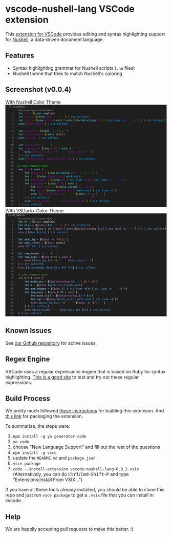 # vscode-nushell-lang VSCode extension

This [extension for VSCode](https://code.visualstudio.com/docs/introvideos/extend) provides editing and syntax highlighting support for [Nushell](http://nushell.sh), a data-driven document language.

## Features

* Syntax highlighting grammar for Nushell scripts (`.nu` files)
* Nushell theme that tries to match Nushell's coloring

## Screenshot (v0.0.4)

With Nushell Color Theme
![Nushell script with Nushell color theme](assets/004-nushell.png)
With VSDark+ Color Theme
![Nushell script with VSDark+ color theme](assets/004-vsdark.png)

## Known Issues

See [our Github repository](https://github.com/nushell/vscode-nushell-lang/issues) for active issues.

## Regex Engine

VSCode uses a regular expressions engine that is based on Ruby for syntax highlighting.
[This is a good site](https://rubular.com/) to test and try out these regular expressions.

## Build Process

We pretty much followed [these instructions](https://code.visualstudio.com/api/get-started/your-first-extension) for building this extension.
And [this link](https://code.visualstudio.com/api/working-with-extensions/publishing-extension) for packaging the extension.

To summarize, the steps were:

1. `npm install -g yo generator-code`
2. `yo code`
3. choose "New Language Support" and fill out the rest of the questions
4. `npm install -g vsce`
5. update the `README.md` and `package.json`
6. `vsce package`
7. `code --install-extension vscode-nushell-lang-0.0.2.vsix`<br/>
   (Alternatively, you can do <kbd>Ctrl</kbd>/<kbd>Cmd</kbd>-<kbd>Shift</kbd>-<kbd>P</kbd> and type "Extensions:Install From VSIX...")

If you have all these tools already installed, you should be able to clone this repo and just run `vsce package` to get a `.vsix` file that you can install in vscode.

## Help

We are happily accepting pull requests to make this better. :)
